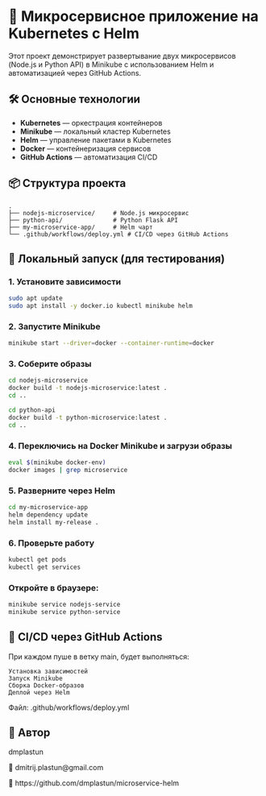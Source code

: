 # 🧪 Микросервисное приложение на Kubernetes с Helm

Этот проект демонстрирует развертывание двух микросервисов (Node.js и Python API) в Minikube с использованием Helm и автоматизацией через GitHub Actions.

## 🛠 Основные технологии

- **Kubernetes** — оркестрация контейнеров  
- **Minikube** — локальный кластер Kubernetes  
- **Helm** — управление пакетами в Kubernetes  
- **Docker** — контейнеризация сервисов  
- **GitHub Actions** — автоматизация CI/CD  

## 📦 Структура проекта
```
.
├── nodejs-microservice/     # Node.js микросервис
├── python-api/              # Python Flask API
├── my-microservice-app/     # Helm чарт
└── .github/workflows/deploy.yml # CI/CD через GitHub Actions
```

## 🚀 Локальный запуск (для тестирования)

### 1. Установите зависимости

```bash
sudo apt update
sudo apt install -y docker.io kubectl minikube helm
```
### 2. Запустите Minikube
```bash
minikube start --driver=docker --container-runtime=docker
```
### 3. Соберите образы
```bash
cd nodejs-microservice
docker build -t nodejs-microservice:latest .
cd ..

cd python-api
docker build -t python-microservice:latest .
cd ..
```
### 4. Переключись на Docker Minikube и загрузи образы
```bash
eval $(minikube docker-env)
docker images | grep microservice
```
### 5. Разверните через Helm
```bash
cd my-microservice-app
helm dependency update
helm install my-release .
```
### 6. Проверьте работу
```bash
kubectl get pods
kubectl get services
```
### Откройте в браузере:
```bash
minikube service nodejs-service
minikube service python-service
```
## 🤖 CI/CD через GitHub Actions 

При каждом пуше в ветку main, будет выполняться: 

    Установка зависимостей
    Запуск Minikube
    Сборка Docker-образов
    Деплой через Helm
     

Файл: .github/workflows/deploy.yml 

## 🙌 Автор 

<p>dmplastun</p>
<p>📧 dmitrij.plastun@gmail.com</p> 
<p>🔗 https://github.com/dmplastun/microservice-helm</p>
